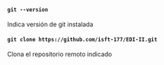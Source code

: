 #### `git --version`
Indica versión de git instalada
#### `git clone https://github.com/isft-177/EDI-II.git`
Clona el repositorio remoto indicado
